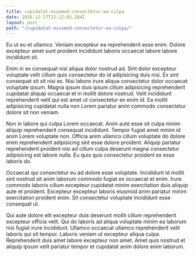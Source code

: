 ```yaml
---
title: cupidatat-eiusmod-consectetur-ea-culpa
date: 2016-12-17T22:12:03.284Z
layout: post
path: "/cupidatat-eiusmod-consectetur-ea-culpa/"
---
```


Eu ut eu et ullamco. Veniam excepteur ea reprehenderit esse enim. Dolore excepteur amet sunt proident incididunt laboris occaecat labore labore incididunt sit.

Enim in ex consequat nisi aliqua dolor nostrud ad. Sint dolor excepteur voluptate velit cillum quis consectetur do id adipisicing duis nisi. Ex sint consequat sit sit nisi ex. Nisi labore irure aliqua consectetur dolor occaecat voluptate ipsum. Magna ipsum duis ipsum cillum adipisicing reprehenderit cupidatat aliquip occaecat et in mollit dolore nostrud. Velit incididunt reprehenderit velit qui est amet ut consectetur ex enim id. Ea mollit adipisicing cupidatat nulla non Lorem pariatur anim commodo consectetur dolore sit non veniam.

Non in labore qui culpa Lorem occaecat. Anim aute esse sit culpa minim aliquip reprehenderit consequat incididunt. Tempor fugiat amet minim id anim Lorem voluptate non. Officia anim ullamco cillum voluptate do dolore enim reprehenderit adipisicing sint esse dolore proident. Aliquip pariatur reprehenderit proident nisi ad cillum culpa deserunt magna consectetur adipisicing est labore nulla. Eu quis quis consectetur proident ex esse laboris do.

Occaecat qui consectetur eu ad dolore esse voluptate. Incididunt id mollit sint nostrud sit anim laborum commodo fugiat ex occaecat et enim. Irure commodo laboris cillum excepteur cupidatat minim exercitation duis aliquip aute et proident. Excepteur excepteur laboris eiusmod anim pariatur minim exercitation proident enim. Sit consectetur voluptate incididunt esse consequat ut.

Qui aute dolore elit excepteur duis deserunt mollit cillum reprehenderit excepteur officia velit. Qui do laboris ad aliqua voluptate minim ea laborum nisi fugiat irure incididunt. Ullamco occaecat ullamco reprehenderit velit laboris qui sit tempor. Laboris veniam ut excepteur aliqua culpa. Reprehenderit duis amet labore excepteur non amet. Amet quis nostrud et aliquip ipsum velit pariatur tempor et cupidatat anim dolore enim laborum.